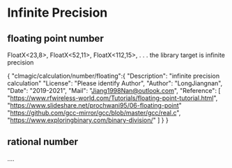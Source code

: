# Infinite Precision

## floating point number
FloatX&lt;23,8>, FloatX&lt;52,11>, FloatX&lt;112,15>,  . . . the library target is  infinite precision

{ "clmagic/calculation/number/floating":{
  "Description": "infinite precision calculation"
  "License": "Please identify Author",
  "Author": "LongJiangnan",
  "Date": "2019-2021",
  "Mail": "Jiang1998Nan@outlook.com",
  "Reference": [
    "https://www.rfwireless-world.com/Tutorials/floating-point-tutorial.html",
    "https://www.slideshare.net/prochwani95/06-floating-point"
    "https://github.com/gcc-mirror/gcc/blob/master/gcc/real.c",
    "https://www.exploringbinary.com/binary-division/"
  ]
} }

## rational number
....
